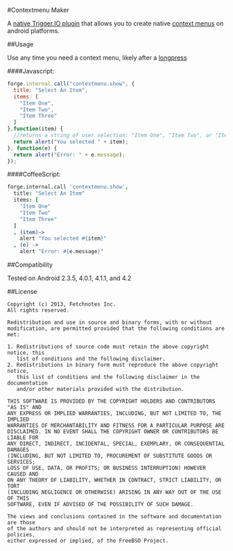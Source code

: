 #Contextmenu Maker

A [native Trigger.IO plugin](https://trigger.io/docs/current/api/native_plugins/index.html) that allows you to create native [context menus](https://developer.android.com/guide/topics/ui/menus.html#context-menu) on android platforms.

##Usage

Use any time you need a context menu, likely after a [longpress](http://stackoverflow.com/questions/2625210/long-press-in-javascript)

####Javascript:
```js
forge.internal.call("contextmenu.show", {
  title: "Select An Item",
  items: [
    "Item One",
    "Item Two",
    "Item Three"
  ]
},function(item) {
  //returns a string of user selection: "Item One", "Item Two", or "Item Three"
  return alert("You selected " + item);
}, function(e) {
  return alert("Error: " + e.message);
});
```

####CoffeeScript:
```coffeescript
forge.internal.call 'contextmenu.show',
  title: "Select An Item"
  items: [
    "Item One"
    "Item Two"
    "Item Three"
  ]
  , (item)->
    alert "You selected #{item}"
  , (e) ->
    alert "Error: #{e.message}"
```

##Compatibility

Tested on Android 2.3.5, 4.0.1, 4.1.1, and 4.2

##License

    Copyright (c) 2013, Fetchnotes Inc.
    All rights reserved.

    Redistribution and use in source and binary forms, with or without
    modification, are permitted provided that the following conditions are met:

    1. Redistributions of source code must retain the above copyright notice, this
       list of conditions and the following disclaimer.
    2. Redistributions in binary form must reproduce the above copyright notice,
       this list of conditions and the following disclaimer in the documentation
       and/or other materials provided with the distribution.

    THIS SOFTWARE IS PROVIDED BY THE COPYRIGHT HOLDERS AND CONTRIBUTORS "AS IS" AND
    ANY EXPRESS OR IMPLIED WARRANTIES, INCLUDING, BUT NOT LIMITED TO, THE IMPLIED
    WARRANTIES OF MERCHANTABILITY AND FITNESS FOR A PARTICULAR PURPOSE ARE
    DISCLAIMED. IN NO EVENT SHALL THE COPYRIGHT OWNER OR CONTRIBUTORS BE LIABLE FOR
    ANY DIRECT, INDIRECT, INCIDENTAL, SPECIAL, EXEMPLARY, OR CONSEQUENTIAL DAMAGES
    (INCLUDING, BUT NOT LIMITED TO, PROCUREMENT OF SUBSTITUTE GOODS OR SERVICES;
    LOSS OF USE, DATA, OR PROFITS; OR BUSINESS INTERRUPTION) HOWEVER CAUSED AND
    ON ANY THEORY OF LIABILITY, WHETHER IN CONTRACT, STRICT LIABILITY, OR TORT
    (INCLUDING NEGLIGENCE OR OTHERWISE) ARISING IN ANY WAY OUT OF THE USE OF THIS
    SOFTWARE, EVEN IF ADVISED OF THE POSSIBILITY OF SUCH DAMAGE.

    The views and conclusions contained in the software and documentation are those
    of the authors and should not be interpreted as representing official policies,
    either expressed or implied, of the FreeBSD Project.